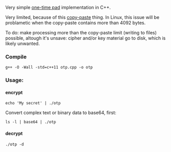 Very simple [one-time pad](https://en.wikipedia.org/wiki/One-time_pad) implementation in C++.

Very limited, because of this [copy-paste](https://stackoverflow.com/questions/22886167/read-a-string-of-length-greater-than-4096-bytes-from-stdin-in-c) thing.
In Linux, this issue will be problametic when the copy-paste contains more than 4092 bytes.

To do: make processing more than the copy-paste limit (writing to files) possible, altough it's unsave: cipher and/or key material go to disk, which is likely unwanted.

### Compile

````
g++ -O -Wall -std=c++11 otp.cpp -o otp
````

### Usage:

#### encrypt

````
echo 'My secret' | ./otp
````

Convert complex text or binary data to base64, first:

````
ls -l | base64 | ./otp
````

#### decrypt

````
./otp -d
````
